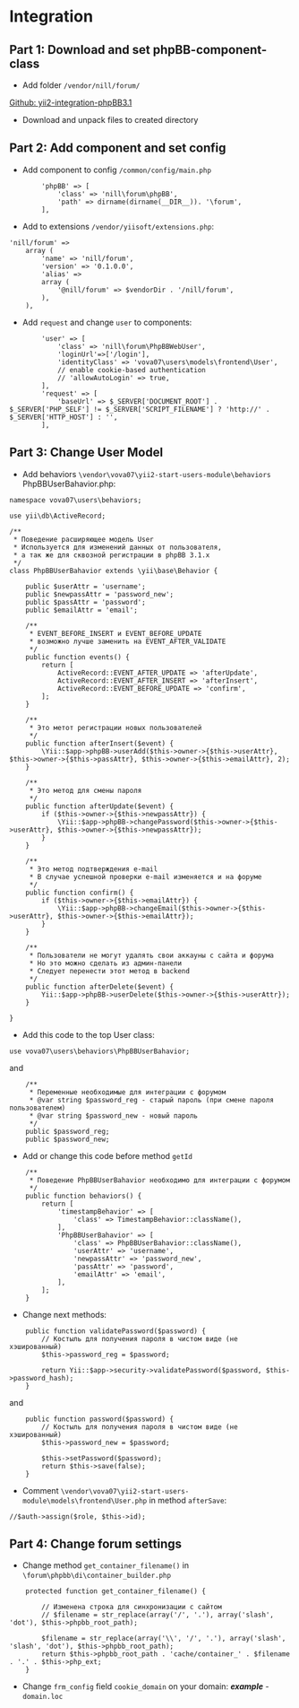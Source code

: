Integration
============

Part 1: Download and set phpBB-component-class 
--------------------------

- Add folder `/vendor/nill/forum/`

[Github: yii2-integration-phpBB3.1](https://github.com/8sun/yii2-integration-phpBB3.1)

- Download and unpack files to created directory

Part 2: Add component and set config
----------------------------------------

- Add component to config `/common/config/main.php`

```
        'phpBB' => [
            'class' => 'nill\forum\phpBB',
            'path' => dirname(dirname(__DIR__)). '\forum',
        ],
```

- Add to extensions `/vendor/yiisoft/extensions.php`:

```
'nill/forum' => 
    array (
        'name' => 'nill/forum',
        'version' => '0.1.0.0',
        'alias' => 
        array (
            '@nill/forum' => $vendorDir . '/nill/forum',
        ),
    ),
```

- Add `request` and change `user` to components:

```
        'user' => [
            'class' => 'nill\forum\PhpBBWebUser',
            'loginUrl'=>['/login'],
            'identityClass' => 'vova07\users\models\frontend\User',
            // enable cookie-based authentication
            // 'allowAutoLogin' => true,
        ],
        'request' => [
            'baseUrl' => $_SERVER['DOCUMENT_ROOT'] . $_SERVER['PHP_SELF'] != $_SERVER['SCRIPT_FILENAME'] ? 'http://' . $_SERVER['HTTP_HOST'] : '',
        ],
```

Part 3: Change User Model
----------------------------------------

- Add behaviors `\vendor\vova07\yii2-start-users-module\behaviors` PhpBBUserBahavior.php:

```
namespace vova07\users\behaviors;

use yii\db\ActiveRecord;

/**
 * Поведение расширяющее модель User
 * Используется для изменений данных от пользователя,
 * а так же для сквозной регистрации в phpBB 3.1.x
 */
class PhpBBUserBahavior extends \yii\base\Behavior {

    public $userAttr = 'username';
    public $newpassAttr = 'password_new';
    public $passAttr = 'password';
    public $emailAttr = 'email';

    /**
     * EVENT_BEFORE_INSERT и EVENT_BEFORE_UPDATE
     * возможно лучше заменить на EVENT_AFTER_VALIDATE
     */
    public function events() {
        return [
            ActiveRecord::EVENT_AFTER_UPDATE => 'afterUpdate',
            ActiveRecord::EVENT_AFTER_INSERT => 'afterInsert',
            ActiveRecord::EVENT_BEFORE_UPDATE => 'confirm',
        ];
    }

    /**
     * Это метот регистрации новых пользователей
     */
    public function afterInsert($event) {
        \Yii::$app->phpBB->userAdd($this->owner->{$this->userAttr}, $this->owner->{$this->passAttr}, $this->owner->{$this->emailAttr}, 2);
    }

    /**
     * Это метод для смены пароля
     */
    public function afterUpdate($event) {
        if ($this->owner->{$this->newpassAttr}) {
            \Yii::$app->phpBB->changePassword($this->owner->{$this->userAttr}, $this->owner->{$this->newpassAttr});
        }
    }

    /**
     * Это метод подтверждения e-mail
     * В случае успешной проверки e-mail изменяется и на форуме
     */
    public function confirm() {
        if ($this->owner->{$this->emailAttr}) {
            \Yii::$app->phpBB->changeEmail($this->owner->{$this->userAttr}, $this->owner->{$this->emailAttr});
        }
    }

    /**
     * Пользователи не могут удалять свои аккауны с сайта и форума
     * Но это можно сделать из админ-панели
     * Следует перенести этот метод в backend
     */
    public function afterDelete($event) {
        Yii::$app->phpBB->userDelete($this->owner->{$this->userAttr});
    }

}
```

- Add this code to the top User class:

`use vova07\users\behaviors\PhpBBUserBahavior;`

and

```
    /**
     * Переменные необходимые для интеграции с форумом
     * @var string $password_reg - старый пароль (при смене пароля пользователем)
     * @var string $password_new - новый пароль
     */
    public $password_reg;
    public $password_new;
```

- Add or change this code before method `getId`

```
    /**
     * Поведение PhpBBUserBahavior необходимо для интеграции с форумом
     */
    public function behaviors() {
        return [
            'timestampBehavior' => [
                'class' => TimestampBehavior::className(),
            ],
            'PhpBBUserBahavior' => [
                'class' => PhpBBUserBahavior::className(),
                'userAttr' => 'username',
                'newpassAttr' => 'password_new',
                'passAttr' => 'password',
                'emailAttr' => 'email',
            ],
        ];
    }
```

- Change next methods: 

```
    public function validatePassword($password) {
        // Костыль для получения пароля в чистом виде (не хэшированный) 
        $this->password_reg = $password;

        return Yii::$app->security->validatePassword($password, $this->password_hash);
    }
```

and

```
    public function password($password) {
        // Костыль для получения пароля в чистом виде (не хэшированный) 
        $this->password_new = $password;

        $this->setPassword($password);
        return $this->save(false);
    }
```

- Comment `\vendor\vova07\yii2-start-users-module\models\frontend\User.php`
in method `afterSave`:

```
//$auth->assign($role, $this->id);
```

Part 4: Change forum settings
--------------------------

- Change method `get_container_filename()` in `\forum\phpbb\di\container_builder.php`

```
    protected function get_container_filename() {

        // Изменена строка для синхронизации с сайтом
        // $filename = str_replace(array('/', '.'), array('slash', 'dot'), $this->phpbb_root_path);

        $filename = str_replace(array('\\', '/', '.'), array('slash', 'slash', 'dot'), $this->phpbb_root_path);
        return $this->phpbb_root_path . 'cache/container_' . $filename . '.' . $this->php_ext;
    }
```

- Change `frm_config` field `cookie_domain` on your domain: 
***example*** - `domain.loc`
